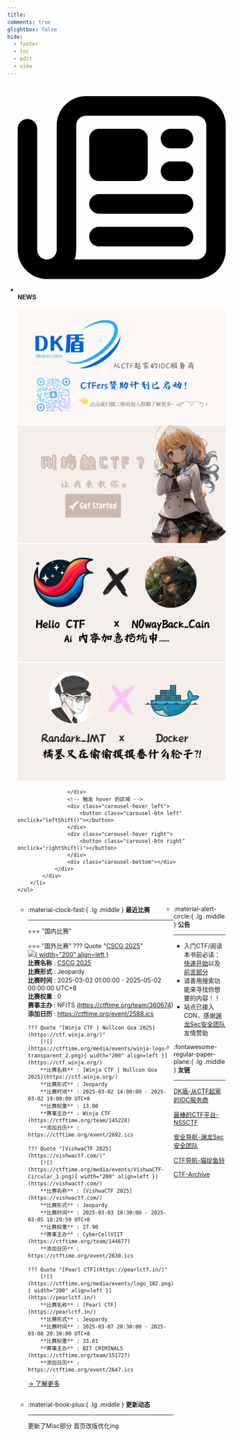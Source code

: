 ```yaml
---
title: 
comments: true
glightbox: false
hide:
  - footer
  - toc
  - edit
  - view
---
```


<div class="grid cards">
    <ul>
        <li>
            <p><span class="twemoji lg middle"><svg xmlns="http://www.w3.org/2000/svg"
                        viewBox="0 0 512 512"><!--! Font Awesome Free 6.5.1 by @fontawesome - https://fontawesome.com License - https://fontawesome.com/license/free (Icons: CC BY 4.0, Fonts: SIL OFL 1.1, Code: MIT License) Copyright 2023 Fonticons, Inc.-->
                        <path
                            d="M168 80c-13.3 0-24 10.7-24 24v304c0 8.4-1.4 16.5-4.1 24H440c13.3 0 24-10.7 24-24V104c0-13.3-10.7-24-24-24H168zM72 480c-39.8 0-72-32.2-72-72V112c0-13.3 10.7-24 24-24s24 10.7 24 24v296c0 13.3 10.7 24 24 24s24-10.7 24-24V104c0-39.8 32.2-72 72-72h272c39.8 0 72 32.2 72 72v304c0 39.8-32.2 72-72 72H72zm104-344c0-13.3 10.7-24 24-24h96c13.3 0 24 10.7 24 24v80c0 13.3-10.7 24-24 24h-96c-13.3 0-24-10.7-24-24v-80zm200-24h32c13.3 0 24 10.7 24 24s-10.7 24-24 24h-32c-13.3 0-24-10.7-24-24s10.7-24 24-24zm0 80h32c13.3 0 24 10.7 24 24s-10.7 24-24 24h-32c-13.3 0-24-10.7-24-24s10.7-24 24-24zm-176 80h208c13.3 0 24 10.7 24 24s-10.7 24-24 24H200c-13.3 0-24-10.7-24-24s10.7-24 24-24zm0 80h208c13.3 0 24 10.7 24 24s-10.7 24-24 24H200c-13.3 0-24-10.7-24-24s10.7-24 24-24z">
                        </path>
                    </svg></span> <strong>NEWS</strong></p>
            <div class="grid cards">
                <div class="carousel">
                    <div class="carousel-container">
                        <a href="https://www.dkdun.cn/"><img src="./assets/banner-dkdun.png" /></a>
                        <a href="../hc-start/" target="_blank"><img src="./assets/banner-quickstart.png" /></a>
                        <a href="../hc-ai/" target="_blank"><img src="./assets/banner-update.png" /></a>
                        <a href="https://github.com/CTF-Archives" target="_blank"><img src="./assets/banner-Achieve.png" /></a>
                        
                    </div>
                    <!-- 触发 hover 的区域 -->
                    <div class="carousel-hover left">
                        <button class="carousel-btn left" onclick="leftShift()"></button>
                    </div>
                    <div class="carousel-hover right">
                        <button class="carousel-btn right" onclick="rightShift()"></button>
                    </div>
                    <div class="carousel-bottom"></div>
                </div>
            </div>
        </li>
    </ul>
</div>

<div class="grid grid-cols-8 gap-4" style="display: grid;grid-template-columns: 70% 30%;" markdown>

<div class="grid cards" style="display: grid; grid-template-columns: 1fr;" markdown>

<div class="grid cards" markdown>

-   :material-clock-fast:{ .lg .middle } __最近比赛__

    ---
    <!-- 主页赛事展示_开始 -->
    === "国内比赛"
    
    === "国外比赛"
        ??? Quote "[CSCG 2025](https://play.cscg.live/)"  
            [![](https://ctftime.org){ width="200" align=left }](https://play.cscg.live/)  
            **比赛名称** : [CSCG 2025](https://play.cscg.live/)  
            **比赛形式** : Jeopardy  
            **比赛时间** : 2025-03-02 01:00:00 - 2025-05-02 00:00:00 UTC+8  
            **比赛权重** : 0  
            **赛事主办** : NFITS (https://ctftime.org/team/360674)  
            **添加日历** : https://ctftime.org/event/2588.ics  
            
        ??? Quote "[Winja CTF | Nullcon Goa 2025](https://ctf.winja.org/)"  
            [![](https://ctftime.org/media/events/winja-logo-transparent_2.png){ width="200" align=left }](https://ctf.winja.org/)  
            **比赛名称** : [Winja CTF | Nullcon Goa 2025](https://ctf.winja.org/)  
            **比赛形式** : Jeopardy  
            **比赛时间** : 2025-03-02 14:00:00 - 2025-03-02 19:00:00 UTC+8  
            **比赛权重** : 13.00  
            **赛事主办** : Winja CTF (https://ctftime.org/team/145228)  
            **添加日历** : https://ctftime.org/event/2692.ics  
            
        ??? Quote "[VishwaCTF 2025](https://vishwactf.com/)"  
            [![](https://ctftime.org/media/events/VishwaCTF-Circular_1.png){ width="200" align=left }](https://vishwactf.com/)  
            **比赛名称** : [VishwaCTF 2025](https://vishwactf.com/)  
            **比赛形式** : Jeopardy  
            **比赛时间** : 2025-03-03 18:30:00 - 2025-03-05 18:29:59 UTC+8  
            **比赛权重** : 27.90  
            **赛事主办** : CyberCellVIIT (https://ctftime.org/team/144677)  
            **添加日历** : https://ctftime.org/event/2630.ics  
            
        ??? Quote "[Pearl CTF](https://pearlctf.in/)"  
            [![](https://ctftime.org/media/events/logo_102.png){ width="200" align=left }](https://pearlctf.in/)  
            **比赛名称** : [Pearl CTF](https://pearlctf.in/)  
            **比赛形式** : Jeopardy  
            **比赛时间** : 2025-03-07 20:30:00 - 2025-03-08 20:30:00 UTC+8  
            **比赛权重** : 33.81  
            **赛事主办** : BIT CRIMINALS (https://ctftime.org/team/151727)  
            **添加日历** : https://ctftime.org/event/2647.ics  
            
    <!-- 主页赛事展示_结束 -->
    [→ 了解更多](./Event/)

</div>
  <div class="grid cards" markdown>

-   :material-book-plus:{ .lg .middle } __更新动态__

    ---

    更新了Misc部分 首页改版优化ing

</div>  
</div>
<div class="grid cards" markdown>

<div class="grid cards" markdown>

-   :material-alert-circle:{ .lg .middle } __公告__

    ---

    - 入门CTF/阅读本书前必读：[快速开始](./hc-start/)以及[前言部分](./hc-preface/)  
    - 请善用搜索功能来寻找你想要的内容！！
    - 站点已接入 CDN，感谢[渊龙Sec安全团队](https://dh.aabyss.cn)友情赞助

-   :fontawesome-regular-paper-plane:{ .lg .middle } __友链__

    ---

    [DK盾-从CTF起家的IDC服务商](https://www.dkdun.cn)

    [最棒的CTF平台-NSSCTF](https://www.nssctf.cn/)  

    [安全导航-渊龙Sec安全团队](https://dh.aabyss.cn)    

    [CTF导航-猫捉鱼铃](https://ctf.mzy0.com/)

    [CTF-Archive](https://github.com/CTF-Archives)

</div>   

</div>

</div>
